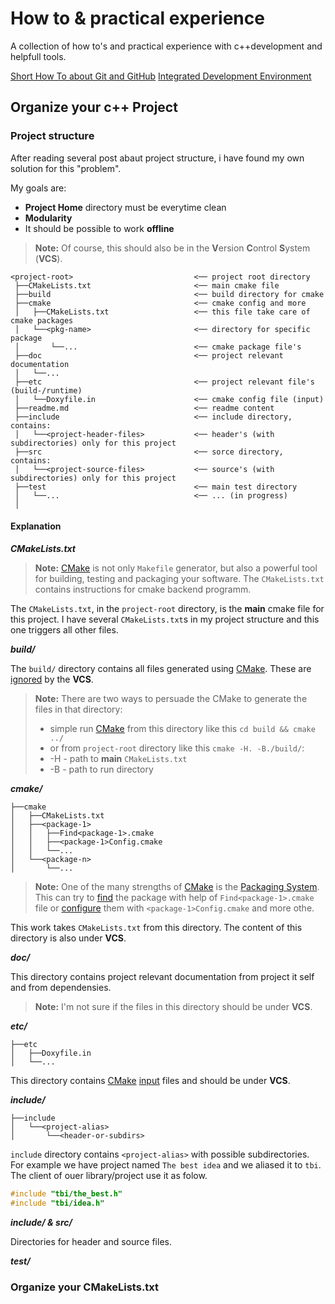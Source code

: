 # How to & practical experience

A collection of how to's and practical experience with c++development and helpfull tools.  

[Short How To about Git and GitHub][7]
[Integrated Development Environment][8]

## Organize your c++ Project

### Project structure

After reading several post abaut project structure, i have found my own solution for this "problem".  
  
My goals are:

- **Project Home** directory must be everytime clean
- **Modularity**
- It should be possible to work **offline**

>**Note:** Of course, this should also be in the **V**ersion **C**ontrol **S**ystem (**VCS**).
  
```
<project-root>                           <── project root directory
 ├──CMakeLists.txt                       <── main cmake file
 ├──build                                <── build directory for cmake
 ├──cmake                                <── cmake config and more
 │   ├──CMakeLists.txt                   <── this file take care of cmake packages
 │   └──<pkg-name>                       <── directory for specific package
 │       └──...                          <── cmake package file's
 ├──doc                                  <── project relevant documentation
 │   └──...
 ├──etc                                  <── project relevant file's (build-/runtime)
 │   └──Doxyfile.in                      <── cmake config file (input)
 ├──readme.md                            <── readme content  
 ├──include                              <── include directory, contains:  
 │   └──<project-header-files>           <── header's (with subdirectories) only for this project
 ├──src                                  <── sorce directory, contains:
 │   └──<project-source-files>           <── source's (with subdirectories) only for this project
 ├──test                                 <── main test directory
 │   └──...                              <── ... (in progress)
 │
```

#### Explanation

***CMakeLists.txt***

>**Note:** [CMake][1] is not only `Makefile` generator, but also a powerful tool for building, testing and packaging your software. The `CMakeLists.txt` contains instructions for cmake backend programm.

The `CMakeLists.txt`, in the `project-root` directory, is the **main** cmake file for this project. I have several `CMakeLists.txt`s in my project structure and this one triggers all other files.

***build/***

The `build/` directory contains all files generated using [CMake][1]. These are [ignored][2] by the **VCS**.

>**Note:** There are two ways to persuade the CMake to generate the files in that directory:
> - simple run [CMake][1] from this directory like this `cd build && cmake ../`
> - or from `project-root` directory like this `cmake -H. -B./build/`:
>  - -H - path to **main** `CMakeLists.txt`
>  - -B - path to run directory

***cmake/***

```
├──cmake
│   ├──CMakeLists.txt
│   ├──<package-1>
│   │   ├──Find<package-1>.cmake
│   │   ├──<package-1>Config.cmake
│   │   └──...
│   └──<package-n>
│       └──...
```

>**Note:** One of the many strengths of [CMake][1] is the [Packaging System][3]. This can try to [find][4] the package with help of `Find<package-1>.cmake` file or [configure][5] them with `<package-1>Config.cmake` and more othe.  

This work takes `CMakeLists.txt` from this directory. The content of this directory is also under **VCS**.

***doc/***

This directory contains project relevant documentation from project it self and from dependensies.

>**Note:** I'm not sure if the files in this directory should be under **VCS**.

***etc/***

```
├──etc
│   ├──Doxyfile.in
│   └──...
```

This directory contains [CMake][1] [input][6] files and should be under **VCS**.

***include/***

```
├──include
│   └──<project-alias>
│       └──<header-or-subdirs>
```

`include` directory contains `<project-alias>` with possible subdirectories.  
For example we have project named `The best idea` and we aliased it to `tbi`. The client of ouer library/project use it as folow.

```cpp
#include "tbi/the_best.h"
#include "tbi/idea.h"
```

***include/ & src/***

Directories for header and source files. 

***test/***

### Organize your CMakeLists.txt








[1]: https://cmake.org/
[2]: https://git-scm.com/docs/gitignore
[3]: https://cmake.org/cmake/help/v3.0/manual/cmake-packages.7.html
[4]: https://cmake.org/cmake/help/v3.0/manual/cmake-packages.7.html#find-module-packages
[5]: https://cmake.org/cmake/help/v3.0/manual/cmake-packages.7.html#package-configuration-file
[6]: https://cmake.org/cmake/help/v3.2/command/configure_file.html
[7]: https://github.com/ho11owman/how-to-and-practical-experience/blob/master/ShortHowToAboutGitAndGitHub.md
[8]: https://github.com/ho11owman/how-to-and-practical-experience/blob/master/IntegratedDevelopmentEnvironment.md
